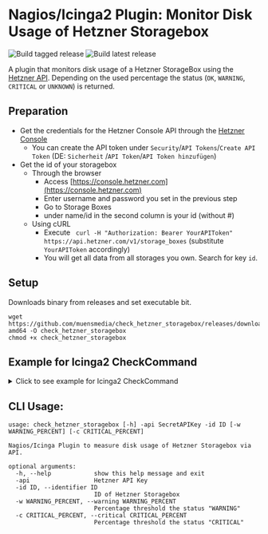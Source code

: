 # Nagios/Icinga2 Plugin: Monitor Disk Usage of Hetzner Storagebox
![Build tagged release](https://github.com/muensmedia/check_hetzner_storagebox/actions/workflows/build-tagged-release.yml/badge.svg)
![Build latest release](https://github.com/muensmedia/check_hetzner_storagebox/actions/workflows/build-latest-release.yml/badge.svg)


A plugin that monitors disk usage of a Hetzner StorageBox using
the [Hetzner API](https://api.hetzner.com/v1/storage_boxes). Depending on the used percentage
the status (`OK`, `WARNING`, `CRITICAL` or `UNKNOWN`) is returned.

## Preparation

- Get the credentials for the Hetzner Console API through
  the [Hetzner Console](https://console.hetzner.com)
    - You can create the API token under `Security`/`API Tokens`/`Create API Token` (DE: `Sicherheit`
      /`API Token`/`API Token hinzufügen`)
- Get the id of your storagebox
    - Through the browser
        - Access [https://console.hetzner.com](https://console.hetzner.com)
        - Enter username and password you set in the previous step
        - Go to Storage Boxes
        - under name/id in the second column is your id (without #)
    - Using cURL
        - Execute ` curl -H "Authorization: Bearer YourAPIToken" https://api.hetzner.com/v1/storage_boxes` (substitute `YourAPIToken` accordingly)
        - You will get all data from all storages you own. Search for key `id`.

## Setup

Downloads binary from releases and set executable bit.

    wget https://github.com/muensmedia/check_hetzner_storagebox/releases/download/latest/check_hetzner_storagebox-amd64 -O check_hetzner_storagebox
    chmod +x check_hetzner_storagebox

## Example for Icinga2 CheckCommand

<details>
    <summary>
Click to see example for Icinga2 CheckCommand
</summary>

    object CheckCommand "check_hetzner_storagebox" {
    import "plugin-check-command"
    command = [ "/etc/icinga2-scripts/check_hetzner_storagebox" ]
    timeout = 1m
    arguments += {
            "-c" = {
                description = "Critical"
                repeat_key = false
                required = false
                value = "$critical$"
            }
            "-id" = {
                description = "ID of the Storagebox"
                repeat_key = false
                required = true
                value = "$storagebox_id$"
            }
            "-api" = {
                description = "API key"
                repeat_key = false
                required = true
                value = "$storagebox_api_key$"
            }
            "-w" = {
                description = "Warning"
                repeat_key = false
                required = true
                value = "$warning$"
            }
        }
        vars.critical = "90"
        vars.storagebox_api_key = "default-password"
        vars.warning = "80"
    }


</details>

## CLI Usage:

    usage: check_hetzner_storagebox [-h] -api SecretAPIKey -id ID [-w WARNING_PERCENT] [-c CRITICAL_PERCENT]
    
    Nagios/Icinga Plugin to measure disk usage of Hetzner Storagebox via API.
    
    optional arguments:
      -h, --help            show this help message and exit
      -api                  Hetzner API Key
      -id ID, --identifier ID
                            ID of Hetzner Storagebox
      -w WARNING_PERCENT, --warning WARNING_PERCENT
                            Percentage threshold the status "WARNING"
      -c CRITICAL_PERCENT, --critical CRITICAL_PERCENT
                            Percentage threshold the status "CRITICAL"
